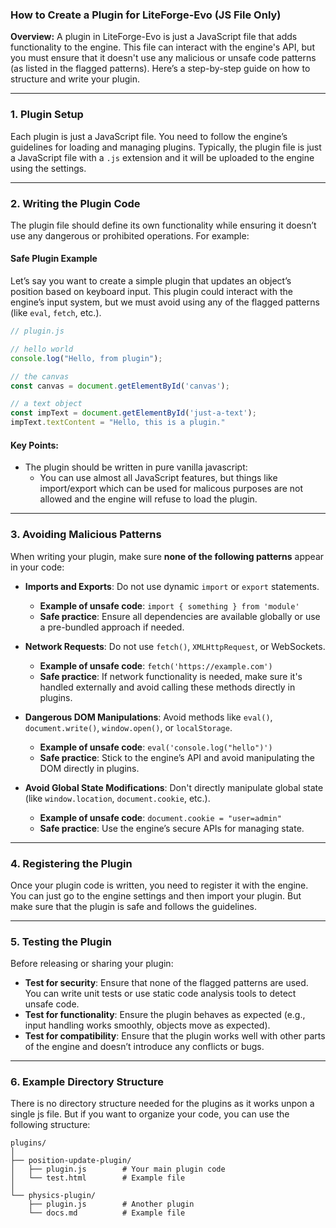 ### **How to Create a Plugin for LiteForge-Evo (JS File Only)**

**Overview:**
A plugin in LiteForge-Evo is just a JavaScript file that adds functionality to the engine. This file can interact with the engine's API, but you must ensure that it doesn't use any malicious or unsafe code patterns (as listed in the flagged patterns). Here’s a step-by-step guide on how to structure and write your plugin.

---

### **1. Plugin Setup**

Each plugin is just a JavaScript file. You need to follow the engine’s guidelines for loading and managing plugins. Typically, the plugin file is just a JavaScript file with a `.js` extension and it will be uploaded to the engine using the settings.

---

### **2. Writing the Plugin Code**

The plugin file should define its own functionality while ensuring it doesn’t use any dangerous or prohibited operations. For example:

#### **Safe Plugin Example**

Let’s say you want to create a simple plugin that updates an object’s position based on keyboard input. This plugin could interact with the engine’s input system, but we must avoid using any of the flagged patterns (like `eval`, `fetch`, etc.).

```js
// plugin.js

// hello world
console.log("Hello, from plugin");

// the canvas
const canvas = document.getElementById('canvas');

// a text object
const impText = document.getElementById('just-a-text');
impText.textContent = "Hello, this is a plugin."
```

#### **Key Points:**
- The plugin should be written in pure vanilla javascript:
  - You can use almost all JavaScript features, but things like import/export which can be used for malicous purposes are not allowed and the engine will refuse to load the plugin.
---

### **3. Avoiding Malicious Patterns**

When writing your plugin, make sure **none of the following patterns** appear in your code:

- **Imports and Exports**: Do not use dynamic `import` or `export` statements.
  - **Example of unsafe code**: `import { something } from 'module'`
  - **Safe practice**: Ensure all dependencies are available globally or use a pre-bundled approach if needed.
  
- **Network Requests**: Do not use `fetch()`, `XMLHttpRequest`, or WebSockets.
  - **Example of unsafe code**: `fetch('https://example.com')`
  - **Safe practice**: If network functionality is needed, make sure it's handled externally and avoid calling these methods directly in plugins.

- **Dangerous DOM Manipulations**: Avoid methods like `eval()`, `document.write()`, `window.open()`, or `localStorage`.
  - **Example of unsafe code**: `eval('console.log("hello")')`
  - **Safe practice**: Stick to the engine’s API and avoid manipulating the DOM directly in plugins.

- **Avoid Global State Modifications**: Don't directly manipulate global state (like `window.location`, `document.cookie`, etc.).
  - **Example of unsafe code**: `document.cookie = "user=admin"`
  - **Safe practice**: Use the engine’s secure APIs for managing state.

---

### **4. Registering the Plugin**

Once your plugin code is written, you need to register it with the engine. You can just go to the engine settings and then import your plugin. But make sure that the plugin is safe and follows the guidelines.

---

### **5. Testing the Plugin**

Before releasing or sharing your plugin:
- **Test for security**: Ensure that none of the flagged patterns are used. You can write unit tests or use static code analysis tools to detect unsafe code.
- **Test for functionality**: Ensure the plugin behaves as expected (e.g., input handling works smoothly, objects move as expected).
- **Test for compatibility**: Ensure that the plugin works well with other parts of the engine and doesn’t introduce any conflicts or bugs.

---

### **6. Example Directory Structure**

There is no directory structure needed for the plugins as it works unpon a single js file. But if you want to organize your code, you can use the following structure:

```
plugins/
│
├── position-update-plugin/
│   ├── plugin.js        # Your main plugin code
│   └── test.html    	 # Example file
│
└── physics-plugin/
    ├── plugin.js        # Another plugin
    └── docs.md          # Example file
```